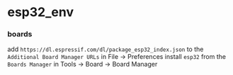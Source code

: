 # esp32_env


### boards
add `https://dl.espressif.com/dl/package_esp32_index.json` to the `Additional Board Manager URLs` in File -> Preferences
install `esp32` from the `Boards Manager` in Tools -> Board -> Board Manager
